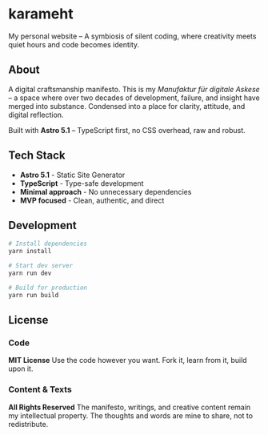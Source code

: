 # karameht

My personal website – A symbiosis of silent coding,
where creativity meets quiet hours and code becomes identity.

## About

A digital craftsmanship manifesto.
This is my _Manufaktur für digitale Askese_ – a space where over two decades
of development, failure, and insight have merged into substance.
Condensed into a place for clarity, attitude, and digital reflection.

Built with **Astro 5.1** – TypeScript first, no CSS overhead, raw and robust.

## Tech Stack

- **Astro 5.1** - Static Site Generator
- **TypeScript** - Type-safe development
- **Minimal approach** - No unnecessary dependencies
- **MVP focused** - Clean, authentic, and direct

## Development

```bash
# Install dependencies
yarn install

# Start dev server
yarn run dev

# Build for production
yarn run build
```

## License

### Code

**MIT License**
Use the code however you want. Fork it, learn from it, build upon it.

### Content & Texts

**All Rights Reserved**
The manifesto, writings, and creative content remain my intellectual property.
The thoughts and words are mine to share, not to redistribute.
